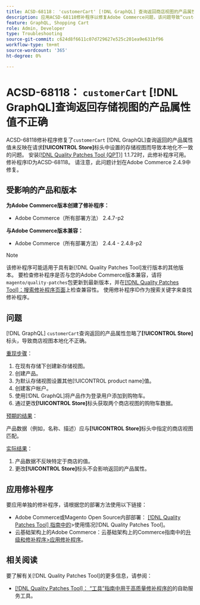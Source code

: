 ```yaml
---
title: ACSD-68118： 'customerCart' [!DNL GraphQL] 查询返回商店视图的产品属性值不正确
description: 应用ACSD-68118修补程序以修复Adobe Commerce问题，该问题导致“customerCart” [!DNL GraphQL] 查询返回的产品属性值未反映在请求[!UICONTROL Store]标头中设置的商店视图，从而导致本地化不一致。
feature: GraphQL, Shopping Cart
role: Admin, Developer
type: Troubleshooting
source-git-commit: c624d8f6611c07d729627e525c201ea9e631bf96
workflow-type: tm+mt
source-wordcount: '365'
ht-degree: 0%

---
```



# ACSD-68118： `customerCart` [!DNL GraphQL]查询返回存储视图的产品属性值不正确

ACSD-68118修补程序修复了`customerCart` [!DNL GraphQL]查询返回的产品属性值未反映在请求&#x200B;**[!UICONTROL Store]**&#x200B;标头中设置的存储视图而导致本地化不一致的问题。 安装[[!DNL Quality Patches Tool (QPT)]](/help/tools/quality-patches-tool/quality-patches-tool-to-self-serve-quality-patches.md) 1.1.72时，此修补程序可用。 修补程序ID为ACSD-68118。 请注意，此问题计划在Adobe Commerce 2.4.9中修复。

## 受影响的产品和版本

**为Adobe Commerce版本创建了修补程序：**

* Adobe Commerce（所有部署方法） 2.4.7-p2

**与Adobe Commerce版本兼容：**

* Adobe Commerce（所有部署方法） 2.4.4 - 2.4.8-p2

>[!NOTE]
>
>该修补程序可能适用于具有新[!DNL Quality Patches Tool]发行版本的其他版本。 要检查修补程序是否与您的Adobe Commerce版本兼容，请将`magento/quality-patches`包更新到最新版本，并在[[!DNL Quality Patches Tool]：搜索修补程序页面](https://experienceleague.adobe.com/tools/commerce-quality-patches/index.html)上检查兼容性。 使用修补程序ID作为搜索关键字来查找修补程序。

## 问题

[!DNL GraphQL] `customerCart`查询返回的产品属性忽略了&#x200B;**[!UICONTROL Store]**&#x200B;标头，导致商店视图本地化不正确。

<u>重现步骤</u>：

1. 在现有存储下创建新存储视图。
1. 创建产品。
1. 为默认存储视图设置其他[!UICONTROL product name]值。
1. 创建客户帐户。
1. 使用[!DNL GraphQL]将产品作为登录用户添加到购物车。
1. 通过更改&#x200B;**[!UICONTROL Store]**&#x200B;标头获取两个商店视图的购物车数据。

<u>预期的结果</u>：

产品数据（例如，名称、描述）应与&#x200B;**[!UICONTROL Store]**&#x200B;标头中指定的商店视图匹配。

<u>实际结果</u>：

1. 产品数据不反映特定于商店的值。
1. 更改&#x200B;**[!UICONTROL Store]**&#x200B;标头不会影响返回的产品属性。

## 应用修补程序

要应用单独的修补程序，请根据您的部署方法使用以下链接：

* Adobe Commerce或Magento Open Source内部部署： [[!DNL Quality Patches Tool] 指南中的](/help/tools/quality-patches-tool/usage.md)>使用情况[!DNL Quality Patches Tool]。
* 云基础架构上的Adobe Commerce：云基础架构上的Commerce指南中的[升级和修补程序>应用修补程序](https://experienceleague.adobe.com/docs/commerce-cloud-service/user-guide/develop/upgrade/apply-patches.html)。

## 相关阅读

要了解有关[!DNL Quality Patches Tool]的更多信息，请参阅：

* [[!DNL Quality Patches Tool]： “工具”指南中用于高质量修补程序的](/help/tools/quality-patches-tool/quality-patches-tool-to-self-serve-quality-patches.md)的自助服务工具。

